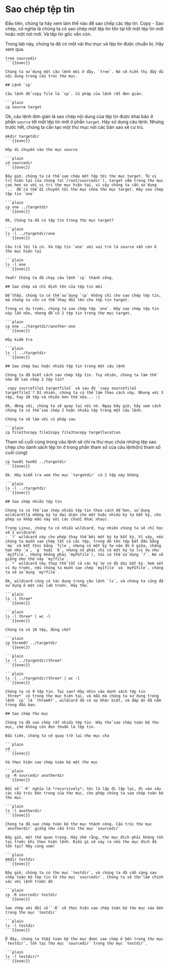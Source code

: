 # Sao chép tệp tin

Đầu tiên, chúng ta hãy xem làm thế nào để sao chếp các tệp tin. Copy - Sao chép, có nghĩa là chúng ta có sao chép một tệp tin tồn tại tới một tệp tin mới hoặc một nơi mới. Và tệp tin gốc vẫn còn.

Trong lab này, chúng ta đã có một vài thư mục và tệp tin được chuẩn bị. Hãy xem qua.

```plain
tree sourcedir
```{{exec}}

Chúng ta sử dụng một câu lệnh mới ở đây, `tree`. Nó sẽ hiển thị đầy đủ nội dung trong cấu trúc thư mục.

## Lệnh `cp`

Câu lệnh để copy file là `cp`. Cú pháp của lệnh rất đơn giản:

```plain
cp source target
```

Ok, câu lệnh đơn giản là sao chép nội dung của tệp tin được khai báo ở phần `source` tới một tệp tin mới ở phần `target`. Hãy sử dụng câu lệnh. Nhưng trước hết, chúng ta cần tạo một thư mục nơi các bản sao sẽ cư trú.

```plain
mkdir targetdir
```{{exec}}

Hãy di chuyển vào thư mục source

```plain
cd sourcedir
```{{exec}}

Bây giờ, chúng ta có thể sao chép một tệp tới thư mục target. Từ vị trí hiện tại của chúng ta(`/root/sourcedir`), target nằm trong thư mục cao hơn so với vị trí thư mục hiện tại, vì vậy chúng ta cần sử dụng `..` để có thể di chuyển tới thư mục chứa thư mục target. Hãy sao chép tệp tin `one`

```plain
cp one ../targetdir
```{{exec}}

Ok, Chúng ta đã có tệp tin trong thư mục target?

```plain
ls -l ../targetdir/one
```{{exec}}

Câu trả lời là có. Và tệp tin `one` với vai trò là source vẫn còn ở thư mục hiện tại

```plain
ls -l one
```{{exec}}

Yeah! Chúng ta đã chạy câu lệnh `cp` thành công.

## Sao chép và chỉ định tên của tệp tin mới

Dễ thấy, chúng ta có thể sử dụng `cp` không chỉ cho sao chép tệp tin, mà chúng ta còn có thể thay đổi tên cho tệp tin target.

Trong ví dụ trước, chúng ta sao chép tệp `one`. Hãy sao chép tệp tin này lần nữa, nhưng để có 2 tệp tin trong thư mục target.

```plain
cp one ../targetdir/another-one
```{{exec}}

Hãy kiểm tra

```plain
ls -l ../targetdir
```{{exec}}

## Sao chép hai hoặc nhiều tệp tin trong một câu lệnh

Chúng ta đã biết cách sao chép tệp tin. Tuy nhiên, chúng ta làm thế nào để sao chép 2 tệp tin?

`copy sourcefile1 targetfile1` và sau đó `copy sourcefile2 targetfile2`? Dĩ nhiên, chúng ta có thể làm theo cách này. Nhưng với 3 tệp, hay 10 tệp và nhiều hơn thế nữa... :)

Ok, đừng vội, chúng ta sẽ quay lại với nó. Ngay bây giờ, hãy xem cách chúng ta có thể sao chép 2 hoặc nhiều tệp trong một câu lệnh.

Chúng ta sẽ làm với cú pháp sau

```plain
cp file1tocopy file2copy file3tocopy targetlocation
```

Tham số cuối cùng trong câu lệnh sẽ chỉ ra thư mục chứa những tệp sao chép cho danh sách tệp tin ở trong phần tham số của câu lệnh(trừ tham số cuối cùng)

```plain
cp two01 two02 ../targetdir
```{{exec}}

Ok. Hãy kiểm tra xem thư mục `targetdir` có 2 tệp này không

```plain
ls -l ../targetdir
```{{exec}}

## Sao chép nhiều tệp tin

Chúng ta có thể sao chép nhiều tệp tin theo cách dễ hơn, sử dụng wildcard(là những ký tự đại diện cho một hoặc nhiều ký tự bất kỳ, cho phép so khớp mẫu này với các chuỗi khác nhau).

Trong Linux, chúng ta có nhiều wildcard, tuy nhiên chúng ta sẽ chỉ học về 2 wildcard:
- `?` wildcard này cho phép thay thế bởi một ký tự bất kỳ. Vì vậy, nếu chúng ta muốn sao chép tất cả các tệp, trong đó tên tệp bắt đầu bằng `my` và kết thúc bằng `file`, nhưng có một ký tự nào đó ở giữa, chẳng hạn như `a`, `g` hoặc `6`, nhưng nó phải chỉ có một ký tự (ví dụ như `my3file`, nhưng không phải `myFGfile`), tôi có thể sử dụng `?`. Nó sẽ giống như thế này `my?file`.
- `*` wildcard này thay thế tất cả các ký tự có độ dài bất kỳ. Xem xét ví dụ trước, nếu chúng ta muốn sao chép `my1file` và `myFGfile`, chúng ta sẽ sử dụng `my*file`.

Ok, wildcard cũng có tác dụng trong câu lệnh `ls`, và chúng ta cũng đã sử dụng ở một vài lab trước. Hãy thử.

```plain
ls -l three*
```{{exec}}

```plain
ls -l three* | wc -l
```{{exec}}

Chúng ta có 10 tệp, đúng chứ?

```plain
cp three0? ../targetdir
```{{exec}}

```plain
ls -l ../targetdir/three*
```{{exec}}

```plain
ls -l ../targetdir/three* | wc -l
```{{exec}}

Chúng ta có 9 tệp tin. Tại sao? Hãy nhìn vào danh sách tệp tin `three*` có trong thư mục hiện tại, và mẫu mà chúng ta sử dụng trong lệnh `cp` là `three0?`, wildcard đã có sự khác biệt, và đáp án đã nằm trong đầu bạn.

## Sao chép thư mục

Chúng ta đã sao chép rất nhiều tệp tin. Hãy thử sao chép toàn bộ thư mục, chứ không còn đơn thuần là tệp tin.

Đầu tiên, chúng ta sẽ quay trở lại như mục cha

```plain
cd ..
```{{exec}}

Và thực hiện sao chép toàn bộ một thư mục

```plain
cp -R sourcedir anotherdir
```{{exec}}

Đối số `-R` nghĩa là *recursively*, tức là lặp đi lặp lại, đi vào sâu các cấu trúc bên trong của thư mục, cho phép chúng ta sao chép toàn bộ thư mục.

```plain
ls -l anotherdir
```{{exec}}

Chúng ta đã sao chép toàn bộ thư mục thành công. Cấu trúc thư mục `anotherdir` giống như cấu trúc thư mục `sourcedir`

Bây giờ, một thứ quan trọng. Hãy nhớ rằng, thư mục đích phải không tồn tại trước khi thực hiện lệnh. Điều gì sẽ xảy ra nếu thư mục đích đã tồn tại? Hãy cùng xem!

```plain
mkdir testdir
```{{exec}}

Bây giờ, chúng ta có thư mục `testdir`, và chúng ta đã sẵn sàng sao chép toàn bộ tệp tin từ thư mục `sourcedir`. Chúng ta sẽ thử làm chính xác với lệnh trước đó

```plain
cp -R sourcedir testdir
```{{exec}}

Sao chép với đối số `-R` sẽ thực hiện sao chép toàn bộ thư mục vào bên trong thư mục `testdir`

```plain
ls -l testdir
```{{exec}}

Ở đây, chúng ta thấy toàn bộ thư mục được sao chép ở bên trong thư mục `testdir`, tồn tại thư mục `sourcedir` trong thư mục `testdir`.

```plain
ls -l testdir/*
```{{exec}}
